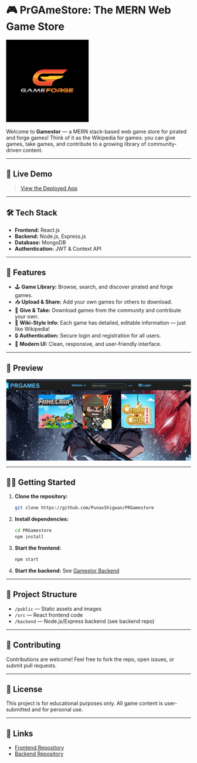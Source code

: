 # 🎮 PrGAmeStore: The MERN Web Game Store

![Gamestor Logo](src\components\image\download.png)

Welcome to **Gamestor** — a MERN stack-based web game store for pirated and forge games! Think of it as the Wikipedia for games: you can give games, take games, and contribute to a growing library of community-driven content.

---

## 🚀 Live Demo

> [View the Deployed App](https://prgamestore.onrender.com) <!-- Replace with your actual deployed URL -->

---

## 🛠️ Tech Stack

- **Frontend:** React.js
- **Backend:** Node.js, Express.js
- **Database:** MongoDB
- **Authentication:** JWT & Context API

---

## 🌟 Features

- 🕹️ **Game Library:** Browse, search, and discover pirated and forge games.
- 📥 **Upload & Share:** Add your own games for others to download.
- 🔄 **Give & Take:** Download games from the community and contribute your own.
- 📝 **Wiki-Style Info:** Each game has detailed, editable information — just like Wikipedia!
- 🔒 **Authentication:** Secure login and registration for all users.
- 🎨 **Modern UI:** Clean, responsive, and user-friendly interface.

---

## 📸 Preview

![App Screenshot](public/image.png)

---

## 🧑‍💻 Getting Started

1. **Clone the repository:**
   ```bash
   git clone https://github.com/PunavShigwan/PRGamestore
   ```
2. **Install dependencies:**
   ```bash
   cd PRGamestore
   npm install
   ```
3. **Start the frontend:**
   ```bash
   npm start
   ```
4. **Start the backend:**
   See [Gamestor Backend](https://github.com/PunavShigwan/gamestoreBackend) <!-- Replace with your backend link -->

---

## 📂 Project Structure

- `/public` — Static assets and images
- `/src` — React frontend code
- `/backend` — Node.js/Express backend (see backend repo)

---

## 🤝 Contributing

Contributions are welcome! Feel free to fork the repo, open issues, or submit pull requests.

---

## 📜 License

This project is for educational purposes only. All game content is user-submitted and for personal use.

---

## 🔗 Links

- [Frontend Repository](https://github.com/PunavShigwan/PRGamestore)
- [Backend Repository](https://github.com/PunavShigwan/gamestoreBackend)
